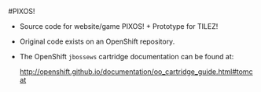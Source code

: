 #PIXOS!
- Source code for website/game PIXOS! + Prototype for TILEZ!

- Original code exists on an OpenShift repository. 

- The OpenShift `jbossews` cartridge documentation can be found at:

	http://openshift.github.io/documentation/oo_cartridge_guide.html#tomcat
